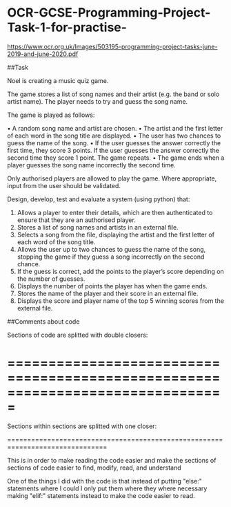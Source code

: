 # OCR-GCSE-Programming-Project-Task-1-for-practise-
https://www.ocr.org.uk/Images/503195-programming-project-tasks-june-2019-and-june-2020.pdf

##Task

Noel is creating a music quiz game.

The game stores a list of song names and their artist
(e.g. the band or solo artist name). The player needs to
try and guess the song name.

The game is played as follows:

•   A random song name and artist are chosen.
•   The artist and the first letter of each word in the song title are displayed.
•   The user has two chances to guess the name of the song.
•   If the user guesses the answer correctly the first time, they score 3 points. If the user guesses
the answer correctly the second time they score 1 point. The game repeats.
•   The game ends when a player guesses the song name incorrectly the second time.

Only authorised players are allowed to play the game.
Where appropriate, input from the user should be validated.

Design, develop, test and evaluate a system (using python) that:

1. Allows a player to enter their details, which are then authenticated to ensure that they are an
authorised player.
2. Stores a list of song names and artists in an external file.
3. Selects a song from the file, displaying the artist and the first letter of each word of the song title.
4. Allows the user up to two chances to guess the name of the song, stopping the game if they guess
a song incorrectly on the second chance.
5. If the guess is correct, add the points to the player’s score depending on the number of guesses.
6. Displays the number of points the player has when the game ends.
7. Stores the name of the player and their score in an external file.
8. Displays the score and player name of the top 5 winning scores from the external file.

##Comments about code

Sections of code are splitted with double closers:

===============================================================================
===============================================================================

Sections within sections are splitted with one closer:

===============================================================================

This is in order to make reading the code easier and make the sections of sections of code easier to find, modify, read, and understand

One of the things I did with the code is that instead of putting "else:" statements where I could I only put them where they where necessary making "elif:" statements instead to make the code easier to read.
